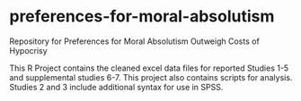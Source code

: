 # preferences-for-moral-absolutism
Repository for Preferences for Moral Absolutism Outweigh Costs of Hypocrisy

This R Project contains the cleaned excel data files for reported Studies 1-5 and supplemental studies 6-7. This project also contains scripts for analysis. Studies 2 and 3 include additional syntax for use in SPSS.
